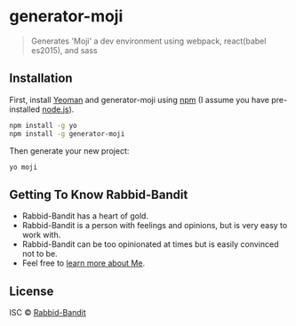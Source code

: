 # generator-moji
> Generates &#39;Moji&#39; a dev environment using webpack, react(babel es2015), and sass

## Installation

First, install [Yeoman](http://yeoman.io) and generator-moji using [npm](https://www.npmjs.com/) (I assume you have pre-installed [node.js](https://nodejs.org/)).

```bash
npm install -g yo
npm install -g generator-moji
```

Then generate your new project:

```bash
yo moji
```

## Getting To Know Rabbid-Bandit

 * Rabbid-Bandit has a heart of gold.
 * Rabbid-Bandit is a person with feelings and opinions, but is very easy to work with.
 * Rabbid-Bandit can be too opinionated at times but is easily convinced not to be.
 * Feel free to [learn more about Me](http://codecodedur.com/).

## License

ISC © [Rabbid-Bandit](http://codecodedur.com)
